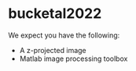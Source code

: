 # bucketal2022

We expect you have the following:

- A z-projected image
- Matlab image processing toolbox
